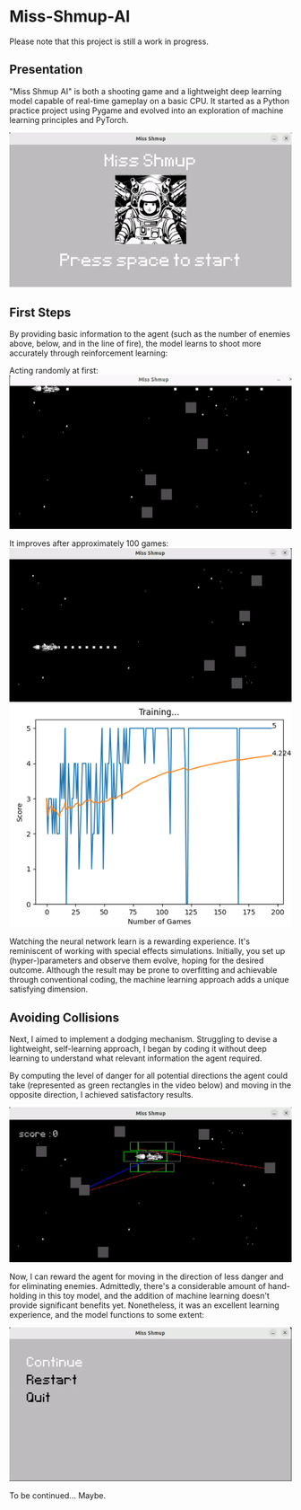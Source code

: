 # Miss-Shmup-AI

Please note that this project is still a work in progress.

## Presentation

"Miss Shmup AI" is both a shooting game and a lightweight deep learning model capable of real-time gameplay on a basic CPU. It started as a Python practice project using Pygame and evolved into an exploration of machine learning principles and PyTorch.

![Game Window](assets/readme_medias/missShmup_01.gif)

## First Steps

By providing basic information to the agent (such as the number of enemies above, below, and in the line of fire), the model learns to shoot more accurately through reinforcement learning:

Acting randomly at first:
![Untrained](assets/readme_medias/miss_shmup_untrained.gif)

It improves after approximately 100 games:
![Trained](assets/readme_medias/miss_shmup_trained.gif)
![ScoreCurve](assets/readme_medias/learning_curve.png)

Watching the neural network learn is a rewarding experience. It's reminiscent of working with special effects simulations. Initially, you set up (hyper-)parameters and observe them evolve, hoping for the desired outcome. Although the result may be prone to overfitting and achievable through conventional coding, the machine learning approach adds a unique satisfying dimension.

## Avoiding Collisions

Next, I aimed to implement a dodging mechanism. Struggling to devise a lightweight, self-learning approach, I began by coding it without deep learning to understand what relevant information the agent required.

By computing the level of danger for all potential directions the agent could take (represented as green rectangles in the video below) and moving in the opposite direction, I achieved satisfactory results.

![Avoidance](assets/readme_medias/auto_avoidance.gif)

Now, I can reward the agent for moving in the direction of less danger and for eliminating enemies. Admittedly, there's a considerable amount of hand-holding in this toy model, and the addition of machine learning doesn't provide significant benefits yet. Nonetheless, it was an excellent learning experience, and the model functions to some extent:

![Autopilot](assets/readme_medias/miss_shmup_autopilot.gif)

To be continued... Maybe.
